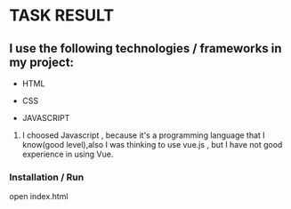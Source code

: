 # TASK RESULT

## I use the following technologies / frameworks in my project:

- HTML
- CSS

- JAVASCRIPT

1.  I choosed Javascript , because it's a programming language that I know(good level),also I was thinking to use vue.js , but I have not good experience in using Vue.

### Installation / Run

open index.html
